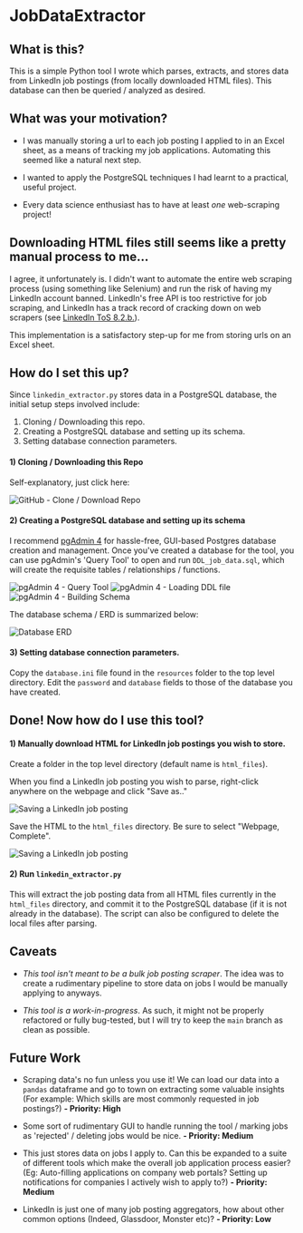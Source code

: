 # JobDataExtractor

## What is this?
This is a simple Python tool I wrote which parses, extracts, and stores data from LinkedIn job postings (from locally downloaded HTML files). This database can then be queried / analyzed as desired.

## What was your motivation?
- I was manually storing a url to each job posting I applied to in  an Excel sheet, as a means of tracking my job applications. Automating this seemed like a natural next step.

- I wanted to apply the PostgreSQL techniques I had learnt to a practical, useful project. 

- Every data science enthusiast has to have at least *one* web-scraping project!

## Downloading HTML files still seems like a pretty manual process to me...
I agree, it unfortunately is. I didn't want to automate the entire web scraping process (using something like Selenium) and run the risk of having my LinkedIn account banned. LinkedIn's free API is too restrictive for job scraping, and LinkedIn has a track record of cracking down on web scrapers (see [LinkedIn ToS 8.2.b.](https://www.linkedin.com/legal/user-agreement#dos)).

This implementation is a satisfactory step-up for me from storing urls on an Excel sheet.

## How do I set this up?
Since `linkedin_extractor.py` stores data in a PostgreSQL database, the initial setup steps involved include:
1) Cloning / Downloading this repo.
2) Creating a PostgreSQL database and setting up its schema.
3) Setting database connection parameters.

#### 1) Cloning / Downloading this Repo
Self-explanatory, just click here:

![GitHub - Clone / Download Repo](/resources/git_clone.PNG "GitHub - Clone / Download Repo")

#### 2) Creating a PostgreSQL database and setting up its schema
I recommend [pgAdmin 4](https://www.pgadmin.org/download/) for hassle-free, GUI-based Postgres database creation and management. Once you've created a database for the tool, you can use pgAdmin's 'Query Tool' to open and run `DDL_job_data.sql`, which will create the requisite tables / relationships / functions.

![pgAdmin 4 - Query Tool](/resources/pgAdmin_1.PNG "pgAdmin 4 - Query Tool")
![pgAdmin 4 - Loading DDL file](/resources/pgAdmin_2.PNG "pgAdmin 4 - Loading DDL file")
![pgAdmin 4 - Building Schema](/resources/pgAdmin_3.PNG "pgAdmin 4 - Building Schema")

The database schema / ERD is summarized below:

![Database ERD](/resources/ERD_job_data.png "Database ERD")

#### 3) Setting database connection parameters.
Copy the `database.ini` file found in the `resources` folder to the top level directory. Edit the `password` and `database` fields to those of the database you have created.

## Done! Now how do I use this tool?

#### 1) Manually download HTML for LinkedIn job postings you wish to store.
Create a folder in the top level directory (default name is `html_files`). 

When you find a LinkedIn job posting you wish to parse, right-click anywhere on the webpage and click "Save as.."

![Saving a LinkedIn job posting](/resources/LinkedIn_save_1.PNG "Saving a LinkedIn job posting")

Save the HTML to the `html_files` directory. Be sure to select "Webpage, Complete".

![Saving a LinkedIn job posting](/resources/LinkedIn_save_2.PNG "Saving a LinkedIn job posting")

#### 2) Run `linkedin_extractor.py`

This will extract the job posting data from all HTML files currently in the `html_files` directory, and commit it to the PostgreSQL database (if it is not already in the database). The script can also be configured to delete the local files after parsing.

## Caveats
- *This tool isn't meant to be a bulk job posting scraper*. The idea was to create a rudimentary pipeline to store data on jobs I would be manually applying to anyways.

- *This tool is a work-in-progress*. As such, it might not be properly refactored or fully bug-tested, but I will try to keep the `main` branch as clean as possible.



## Future Work
- Scraping data's no fun unless you use it! We can load our data into a `pandas` dataframe and go to town on extracting some valuable insights (For example: Which skills are most commonly requested in job postings?) **- Priority: High**

- Some sort of rudimentary GUI to handle running the tool / marking jobs as 'rejected' / deleting jobs would be nice. **- Priority: Medium**

- This just stores data on jobs I apply to. Can this be expanded to a suite of different tools which make the overall job application process easier? (Eg: Auto-filling applications on company web portals? Setting up notifications for companies I actively wish to apply to?) **- Priority: Medium**

- LinkedIn is just one of many job posting aggregators, how about other common options (Indeed, Glassdoor, Monster etc)? **- Priority: Low**

